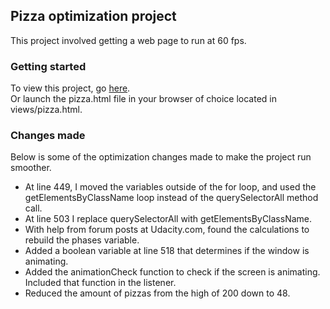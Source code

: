 ## Pizza optimization project

This project involved getting a web page to run at 60 fps.



### Getting started

To view this project, go  [here](http://matthewmagee05.github.io/views/pizza.html).  
Or launch the pizza.html file in your browser of choice located in views/pizza.html.


### Changes made

Below is some of the optimization changes made to make the project run smoother. 

* At line 449, I moved the variables outside of the for loop, and used the getElementsByClassName loop instead of the querySelectorAll method call.
* At line 503 I replace querySelectorAll with getElementsByClassName.
* With help from forum posts at Udacity.com, found the calculations to rebuild the phases variable.
* Added a boolean variable at line 518 that determines if the window is animating.
* Added the animationCheck function to check if the screen is animating.  Included that function in the listener.
* Reduced the amount of pizzas from the high of 200 down to 48.




